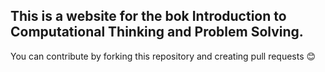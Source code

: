 ## This is a website for the bok Introduction to Computational Thinking and Problem Solving. 

You can contribute by forking this repository and creating pull requests 😊
